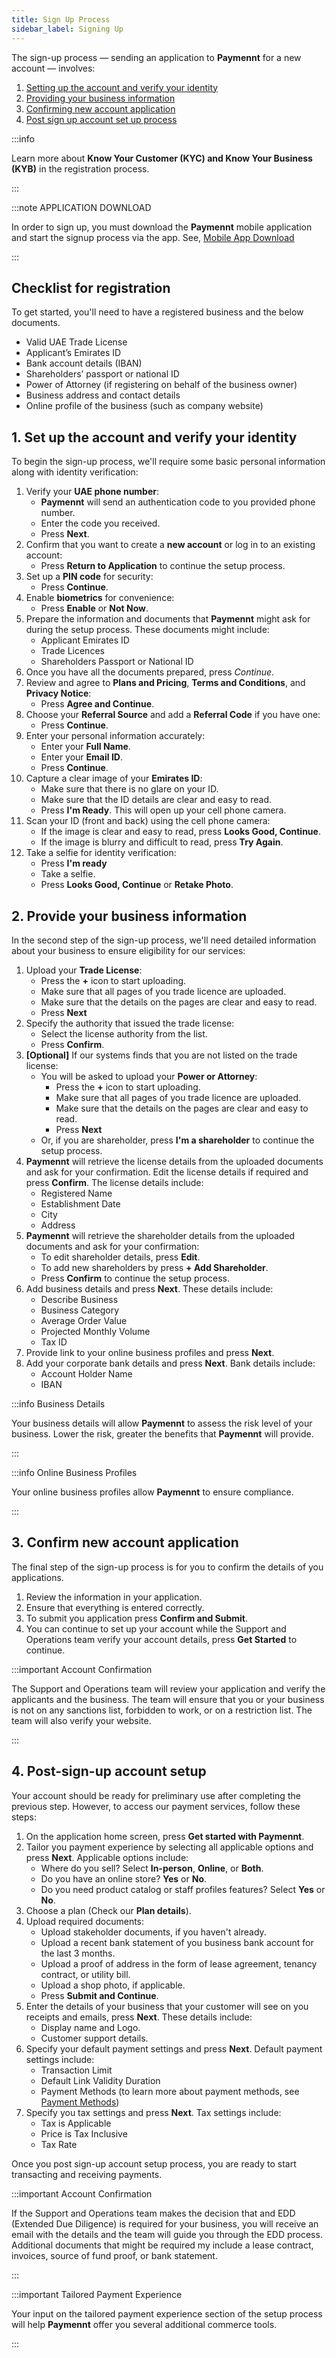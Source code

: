 ```yaml
---
title: Sign Up Process
sidebar_label: Signing Up
---
```


The sign-up process — sending an application to **Paymennt** for a new account — involves:

1. [Setting up the account and verify your identity](#1-set-up-the-account-and-verify-your-identity)
2. [Providing your business information](#2-provide-your-business-information)
3. [Confirming new account application](#3-confirm-new-account-application)
4. [Post sign up account set up process](#4-post-sign-up-account-set-up)

:::info

Learn more about **Know Your Customer (KYC) and Know Your Business (KYB)** in the registration process.

:::

:::note APPLICATION DOWNLOAD

In order to sign up, you must download the **Paymennt** mobile application and start the signup process via the app. See, [Mobile App Download](0-mobile.mdx)

::: 

## Checklist for registration
To get started, you'll need to have a registered business and the below documents.
- Valid UAE Trade License
- Applicant’s Emirates ID
- Bank account details (IBAN)
- Shareholders’ passport or national ID
- Power of Attorney (if registering on behalf of the business owner)
- Business address and contact details
- Online profile of the business (such as company website)

## 1. Set up the account and verify your identity

To begin the sign-up process, we'll require some basic personal information along with identity verification:

1. Verify your **UAE phone number**:
      + **Paymennt** will send an authentication code to you provided phone number.
      + Enter the code you received.
      + Press **Next**.
2. Confirm that you want to create a **new account** or log in to an existing account:
   + Press **Return to Application** to continue the setup process.
3. Set up a **PIN code** for security:
   + Press **Continue**. 
4. Enable **biometrics** for convenience:
   + Press **Enable** or **Not Now**.
5. Prepare the information and documents that **Paymennt** might ask for during the setup process. These documents might include:
   + Applicant Emirates ID
   + Trade Licences
   + Shareholders Passport or National ID
6. Once you have all the documents prepared, press *Continue*.
7. Review and agree to **Plans and Pricing**, **Terms and Conditions**, and **Privacy Notice**:
   + Press **Agree and Continue**.
8. Choose your **Referral Source** and add a **Referral Code** if you have one:
   + Press **Continue**.
9. Enter your personal information accurately:
   + Enter your **Full Name**.
   + Enter your **Email ID**.
   + Press **Continue**.
10. Capture a clear image of your **Emirates ID**:
    + Make sure that there is no glare on your ID.
    + Make sure that the ID details are clear and easy to read.
    + Press **I'm Ready**. This will open up your cell phone camera.
11. Scan your ID (front and back) using the cell phone camera:
    + If the image is clear and easy to read, press **Looks Good, Continue**.
    + If the image is blurry and difficult to read, press **Try Again**.
12. Take a selfie for identity verification:
    + Press **I'm ready**
    + Take a selfie.
    + Press **Looks Good, Continue** or **Retake Photo**.

## 2. Provide your business information

In the second step of the sign-up process, we'll need detailed information about your business to ensure eligibility for our services:

1. Upload your **Trade License**:
   + Press the **+** icon to start uploading.
   + Make sure that all pages of you trade licence are uploaded.
   + Make sure that the details on the pages are clear and easy to read.
   + Press **Next**
2. Specify the authority that issued the trade license:
   + Select the license authority from the list.
   + Press **Confirm**.
3. **[Optional]** If our systems finds that you are not listed on the trade license:
   + You will be asked to upload your **Power or Attorney**:
     + Press the **+** icon to start uploading.
     + Make sure that all pages of you trade licence are uploaded.
     + Make sure that the details on the pages are clear and easy to read.
     + Press **Next**
   + Or, if you are shareholder, press **I'm a shareholder** to continue the setup process.
4. **Paymennt** will retrieve the license details from the uploaded documents and ask for your confirmation. Edit the license details if required and press **Confirm**. The license details include:
   + Registered Name
   + Establishment Date
   + City
   + Address
5. **Paymennt** will retrieve the shareholder details from the uploaded documents and ask for your confirmation:
    + To edit shareholder details, press **Edit**.
    + To add new shareholders by press **+ Add Shareholder**.
    + Press **Confirm** to continue the setup process.
6. Add business details and press **Next**. These details include:
   + Describe Business
   + Business Category
   + Average Order Value
   + Projected Monthly Volume
   + Tax ID
7. Provide link to your online business profiles and press **Next**.
8. Add your corporate bank details and press **Next**. Bank details include:
   + Account Holder Name
   + IBAN

:::info Business Details

Your business details will allow **Paymennt** to assess the risk level of your business. Lower the risk, greater the benefits that **Paymennt** will provide.

:::

:::info Online Business Profiles

Your online business profiles allow **Paymennt** to ensure compliance.

:::

## 3. Confirm new account application

The final step of the sign-up process is for you to confirm the details of you applications.

1. Review the information in your application.
2. Ensure that everything is entered correctly.
3. To submit you application press **Confirm and Submit**.
4. You can continue to set up your account while the Support and Operations team verify your account details, press **Get Started** to continue.

:::important Account Confirmation

The Support and Operations team will review your application and verify the applicants and the business. The team will ensure that you or your business is not on any sanctions list, forbidden to work, or on a restriction list. The team will also verify your website.

:::

## 4. Post-sign-up account setup

Your account should be ready for preliminary use after completing the previous step. However, to access our payment services, follow these steps:

1. On the application home screen, press **Get started with Paymennt**.
2. Tailor you payment experience by selecting all applicable options and press **Next**. Applicable options include:
   + Where do you sell? Select **In-person**, **Online**, or **Both**.
   + Do you have an online store? **Yes** or **No**.
   + Do you need product catalog or staff profiles features? Select **Yes** or **No**.
3. Choose a plan (Check our **Plan details**).
4. Upload required documents:
   + Upload stakeholder documents, if you haven't already.
   + Upload a recent bank statement of you business bank account for the last 3 months.
   + Upload a proof of address in the form of lease agreement, tenancy contract, or utility bill.
   + Upload a shop photo, if applicable.
   + Press **Submit and Continue**.
5. Enter the details of your business that your customer will see on you receipts and emails, press **Next**. These details include:
   + Display name and Logo.
   + Customer support details.
6. Specify your default payment settings and press **Next**. Default payment settings include:
   + Transaction Limit
   + Default Link Validity Duration
   + Payment Methods (to learn more about payment methods, see [Payment Methods](../2-account-management/3-payment-methods/index.mdx))
7. Specify you tax settings and press **Next**. Tax settings include:
   + Tax is Applicable
   + Price is Tax Inclusive
   + Tax Rate

Once you post sign-up account setup process, you are ready to start transacting and receiving payments.


:::important Account Confirmation

If the Support and Operations team makes the decision that and EDD (Extended Due Diligence) is required for your business, you will receive an email with the details and the team will guide you through the EDD process. Additional documents that might be required my include a lease contract, invoices, source of fund proof, or bank statement.

:::

:::important Tailored Payment Experience

Your input on the tailored payment experience section of the setup process will help **Paymennt** offer you several additional commerce tools.

:::
